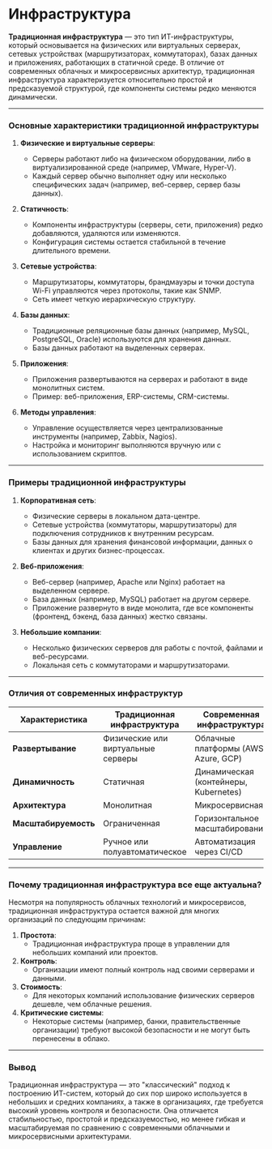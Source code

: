 # Инфраструктура

**Традиционная инфраструктура** — это тип ИТ-инфраструктуры, который основывается на физических или виртуальных серверах, сетевых устройствах (маршрутизаторах, коммутаторах), базах данных и приложениях, работающих в статичной среде. В отличие от современных облачных и микросервисных архитектур, традиционная инфраструктура характеризуется относительно простой и предсказуемой структурой, где компоненты системы редко меняются динамически.

---

### **Основные характеристики традиционной инфраструктуры**
1. **Физические и виртуальные серверы**:
   - Серверы работают либо на физическом оборудовании, либо в виртуализированной среде (например, VMware, Hyper-V).
   - Каждый сервер обычно выполняет одну или несколько специфических задач (например, веб-сервер, сервер базы данных).

2. **Статичность**:
   - Компоненты инфраструктуры (серверы, сети, приложения) редко добавляются, удаляются или изменяются.
   - Конфигурация системы остается стабильной в течение длительного времени.

3. **Сетевые устройства**:
   - Маршрутизаторы, коммутаторы, брандмауэры и точки доступа Wi-Fi управляются через протоколы, такие как SNMP.
   - Сеть имеет четкую иерархическую структуру.

4. **Базы данных**:
   - Традиционные реляционные базы данных (например, MySQL, PostgreSQL, Oracle) используются для хранения данных.
   - Базы данных работают на выделенных серверах.

5. **Приложения**:
   - Приложения развертываются на серверах и работают в виде монолитных систем.
   - Пример: веб-приложения, ERP-системы, CRM-системы.

6. **Методы управления**:
   - Управление осуществляется через централизованные инструменты (например, Zabbix, Nagios).
   - Настройка и мониторинг выполняются вручную или с использованием скриптов.

---

### **Примеры традиционной инфраструктуры**
1. **Корпоративная сеть**:
   - Физические серверы в локальном дата-центре.
   - Сетевые устройства (коммутаторы, маршрутизаторы) для подключения сотрудников к внутренним ресурсам.
   - Базы данных для хранения финансовой информации, данных о клиентах и других бизнес-процессах.

2. **Веб-приложения**:
   - Веб-сервер (например, Apache или Nginx) работает на выделенном сервере.
   - База данных (например, MySQL) работает на другом сервере.
   - Приложение развернуто в виде монолита, где все компоненты (фронтенд, бэкенд, база данных) жестко связаны.

3. **Небольшие компании**:
   - Несколько физических серверов для работы с почтой, файлами и веб-ресурсами.
   - Локальная сеть с коммутаторами и маршрутизаторами.

---

### **Отличия от современных инфраструктур**
| Характеристика              | Традиционная инфраструктура       | Современная инфраструктура        |
|-----------------------------|----------------------------------|-----------------------------------|
| **Развертывание**           | Физические или виртуальные серверы | Облачные платформы (AWS, Azure, GCP) |
| **Динамичность**            | Статичная                        | Динамическая (контейнеры, Kubernetes) |
| **Архитектура**             | Монолитная                       | Микросервисная                    |
| **Масштабируемость**        | Ограниченная                     | Горизонтальное масштабирование    |
| **Управление**              | Ручное или полуавтоматическое     | Автоматизация через CI/CD          |

---

### **Почему традиционная инфраструктура все еще актуальна?**
Несмотря на популярность облачных технологий и микросервисов, традиционная инфраструктура остается важной для многих организаций по следующим причинам:
1. **Простота**:
   - Традиционная инфраструктура проще в управлении для небольших компаний или проектов.
2. **Контроль**:
   - Организации имеют полный контроль над своими серверами и данными.
3. **Стоимость**:
   - Для некоторых компаний использование физических серверов дешевле, чем облачные решения.
4. **Критические системы**:
   - Некоторые системы (например, банки, правительственные организации) требуют высокой безопасности и не могут быть перенесены в облако.

---

### **Вывод**
Традиционная инфраструктура — это "классический" подход к построению ИТ-систем, который до сих пор широко используется в небольших и средних компаниях, а также в организациях, где требуется высокий уровень контроля и безопасности. Она отличается стабильностью, простотой и предсказуемостью, но менее гибкая и масштабируемая по сравнению с современными облачными и микросервисными архитектурами.
